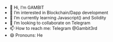 - 👋 Hi, I’m GAMBIT
- 👀 I’m interested in Blockchain/Dapp development
- 🌱 I’m currently learning Javascript() and Solidity
- 💞️ I’m looking to collaborate on Telegram 
- 📫 How to reach me: Telegram @Gambit3rd
- 😄 Pronouns: He


<!---
Gambit67/Gambit67 is a ✨ special ✨ repository because its `README.md` (this file) appears on your GitHub profile.
You can click the Preview link to take a look at your changes.
--->
